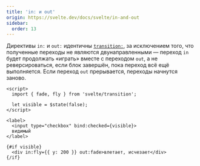 ```yaml
---
title: 'in: и out'
origin: https://svelte.dev/docs/svelte/in-and-out
sidebar:
  order: 13
---
```


Директивы `in:` и `out:` идентичны [`transition:`](../transition/), за исключением того, что полученные переходы не являются двунаправленными — переход `in` будет продолжать «играть» вместе с переходом `out`, а не реверсироваться, если блок завершён, пока переход всё ещё выполняется. Если переход `out` прерывается, переходы начнутся заново.

```svelte
<script>
  import { fade, fly } from 'svelte/transition';

  let visible = $state(false);
</script>

<label>
  <input type="checkbox" bind:checked={visible}>
  видимый
</label>

{#if visible}
  <div in:fly={{ y: 200 }} out:fade>влетает, исчезает</div>
{/if}
```
